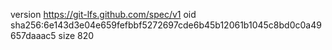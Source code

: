 version https://git-lfs.github.com/spec/v1
oid sha256:6e143d3e04e659fefbbf5272697cde6b45b12061b1045c8bd0c0a49657daaac5
size 820
